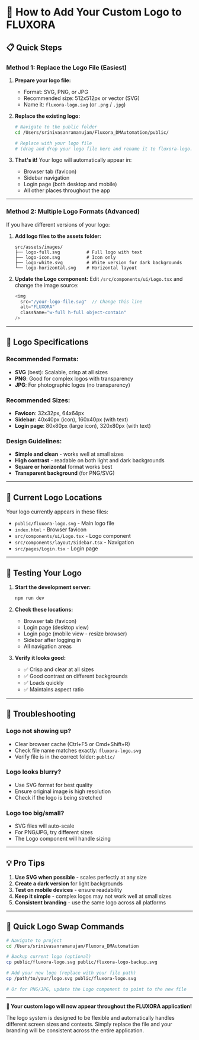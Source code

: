 # 🎨 How to Add Your Custom Logo to FLUXORA

## 📋 **Quick Steps**

### **Method 1: Replace the Logo File (Easiest)**

1. **Prepare your logo file:**
   - Format: SVG, PNG, or JPG
   - Recommended size: 512x512px or vector (SVG)
   - Name it: `fluxora-logo.svg` (or `.png` / `.jpg`)

2. **Replace the existing logo:**
   ```bash
   # Navigate to the public folder
   cd /Users/srinivasanramanujam/Fluxora_DMAutomation/public/
   
   # Replace with your logo file
   # (drag and drop your logo file here and rename it to fluxora-logo.svg)
   ```

3. **That's it!** Your logo will automatically appear in:
   - Browser tab (favicon)
   - Sidebar navigation
   - Login page (both desktop and mobile)
   - All other places throughout the app

---

### **Method 2: Multiple Logo Formats (Advanced)**

If you have different versions of your logo:

1. **Add logo files to the assets folder:**
   ```
   src/assets/images/
   ├── logo-full.svg          # Full logo with text
   ├── logo-icon.svg          # Icon only
   ├── logo-white.svg         # White version for dark backgrounds
   └── logo-horizontal.svg    # Horizontal layout
   ```

2. **Update the Logo component:**
   Edit `/src/components/ui/Logo.tsx` and change the image source:
   ```typescript
   <img 
     src="/your-logo-file.svg"  // Change this line
     alt="FLUXORA" 
     className="w-full h-full object-contain"
   />
   ```

---

## 🔧 **Logo Specifications**

### **Recommended Formats:**
- **SVG** (best): Scalable, crisp at all sizes
- **PNG**: Good for complex logos with transparency
- **JPG**: For photographic logos (no transparency)

### **Recommended Sizes:**
- **Favicon**: 32x32px, 64x64px
- **Sidebar**: 40x40px (icon), 160x40px (with text)
- **Login page**: 80x80px (large icon), 320x80px (with text)

### **Design Guidelines:**
- **Simple and clean** - works well at small sizes
- **High contrast** - readable on both light and dark backgrounds
- **Square or horizontal** format works best
- **Transparent background** (for PNG/SVG)

---

## 📁 **Current Logo Locations**

Your logo currently appears in these files:
- `public/fluxora-logo.svg` - Main logo file
- `index.html` - Browser favicon
- `src/components/ui/Logo.tsx` - Logo component
- `src/components/layout/Sidebar.tsx` - Navigation
- `src/pages/Login.tsx` - Login page

---

## 🎯 **Testing Your Logo**

1. **Start the development server:**
   ```bash
   npm run dev
   ```

2. **Check these locations:**
   - Browser tab (favicon)
   - Login page (desktop view)
   - Login page (mobile view - resize browser)
   - Sidebar after logging in
   - All navigation areas

3. **Verify it looks good:**
   - ✅ Crisp and clear at all sizes
   - ✅ Good contrast on different backgrounds
   - ✅ Loads quickly
   - ✅ Maintains aspect ratio

---

## 🚨 **Troubleshooting**

### **Logo not showing up?**
- Clear browser cache (Ctrl+F5 or Cmd+Shift+R)
- Check file name matches exactly: `fluxora-logo.svg`
- Verify file is in the correct folder: `public/`

### **Logo looks blurry?**
- Use SVG format for best quality
- Ensure original image is high resolution
- Check if the logo is being stretched

### **Logo too big/small?**
- SVG files will auto-scale
- For PNG/JPG, try different sizes
- The Logo component will handle sizing

---

## 💡 **Pro Tips**

1. **Use SVG when possible** - scales perfectly at any size
2. **Create a dark version** for light backgrounds
3. **Test on mobile devices** - ensure readability
4. **Keep it simple** - complex logos may not work well at small sizes
5. **Consistent branding** - use the same logo across all platforms

---

## 🔄 **Quick Logo Swap Commands**

```bash
# Navigate to project
cd /Users/srinivasanramanujam/Fluxora_DMAutomation

# Backup current logo (optional)
cp public/fluxora-logo.svg public/fluxora-logo-backup.svg

# Add your new logo (replace with your file path)
cp /path/to/your/logo.svg public/fluxora-logo.svg

# Or for PNG/JPG, update the Logo component to point to the new file
```

---

**🎉 Your custom logo will now appear throughout the FLUXORA application!**

The logo system is designed to be flexible and automatically handles different screen sizes and contexts. Simply replace the file and your branding will be consistent across the entire application.

